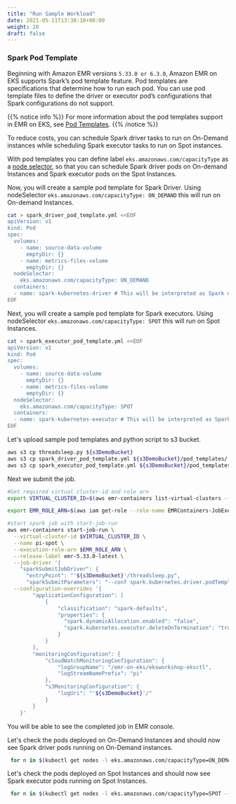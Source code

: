 ```yaml
---
title: "Run Sample Workload"
date: 2021-05-11T13:38:18+08:00
weight: 20
draft: false
---
```


### Spark Pod Template 
Beginning with Amazon EMR versions `5.33.0 or 6.3.0`, Amazon EMR on EKS supports Spark’s pod template feature. Pod templates are specifications that determine how to run each pod. You can use pod template files to define the driver or executor pod’s configurations that Spark configurations do not support.

{{% notice info %}}
For more information about the pod templates support in EMR on EKS, see [Pod Templates](https://docs.aws.amazon.com/emr/latest/EMR-on-EKS-DevelopmentGuide/pod-templates.html).
{{% /notice %}}

To reduce costs, you can schedule Spark driver tasks to run on On-Demand instances while scheduling Spark executor tasks to run on Spot instances.

With pod templates you can define label `eks.amazonaws.com/capacityType` as a [node selector](https://kubernetes.io/docs/concepts/scheduling-eviction/assign-pod-node/), so that you can schedule Spark driver pods on On-demand Instances and Spark executor pods on the Spot Instances.

Now, you will create a sample pod template for Spark Driver. Using nodeSelector `eks.amazonaws.com/capacityType: ON_DEMAND` this will run on On-demand Instances.
```sh
cat > spark_driver_pod_template.yml <<EOF 
apiVersion: v1
kind: Pod
spec:
  volumes:
    - name: source-data-volume
      emptyDir: {}
    - name: metrics-files-volume
      emptyDir: {}
  nodeSelector:
    eks.amazonaws.com/capacityType: ON_DEMAND
  containers:
  - name: spark-kubernetes-driver # This will be interpreted as Spark driver container
EOF
```

Next, you will create a sample pod template for Spark executors. Using nodeSelector `eks.amazonaws.com/capacityType: SPOT` this will run on Spot Instances.
```sh
cat > spark_executor_pod_template.yml <<EOF 
apiVersion: v1
kind: Pod
spec:
  volumes:
    - name: source-data-volume
      emptyDir: {}
    - name: metrics-files-volume
      emptyDir: {}
  nodeSelector:
    eks.amazonaws.com/capacityType: SPOT
  containers:
  - name: spark-kubernetes-executor # This will be interpreted as Spark executor container
EOF
```

Let's upload sample pod templates and python script to s3 bucket. 

```sh
aws s3 cp threadsleep.py ${s3DemoBucket}
aws s3 cp spark_driver_pod_template.yml ${s3DemoBucket}/pod_templates/
aws s3 cp spark_executor_pod_template.yml ${s3DemoBucket}/pod_templates/
```

Next we submit the job.

```sh
#Get required virtual cluster-id and role arn
export VIRTUAL_CLUSTER_ID=$(aws emr-containers list-virtual-clusters --query "virtualClusters[?state=='RUNNING'].id" --output text)

export EMR_ROLE_ARN=$(aws iam get-role --role-name EMRContainers-JobExecutionRole --query Role.Arn --output text)

#start spark job with start-job-run
aws emr-containers start-job-run \
  --virtual-cluster-id $VIRTUAL_CLUSTER_ID \
  --name pi-spot \
  --execution-role-arn $EMR_ROLE_ARN \
  --release-label emr-5.33.0-latest \
  --job-driver '{
    "sparkSubmitJobDriver": {
      "entryPoint": "'${s3DemoBucket}'/threadsleep.py",
      "sparkSubmitParameters": "--conf spark.kubernetes.driver.podTemplateFile=\"'${s3DemoBucket}'/pod_templates/spark_driver_pod_template.yml\" --conf spark.kubernetes.executor.podTemplateFile=\"'${s3DemoBucket}'/pod_templates/spark_executor_pod_template.yml\" --conf spark.executor.instances=15 --conf spark.executor.memory=2G --conf spark.executor.cores=2 --conf spark.driver.cores=1"}}' \
  --configuration-overrides '{
        "applicationConfiguration": [
            {
                "classification": "spark-defaults",
                "properties": {
                  "spark.dynamicAllocation.enabled": "false",
                  "spark.kubernetes.executor.deleteOnTermination": "true"
                }
            }
        ],
        "monitoringConfiguration": {
            "cloudWatchMonitoringConfiguration": {
                "logGroupName": "/emr-on-eks/eksworkshop-eksctl",
                "logStreamNamePrefix": "pi"
            },
            "s3MonitoringConfiguration": {
                "logUri": "'${s3DemoBucket}'/"
            }
        }
    }'
```

You will be able to see the completed job in EMR console. 

Let's check the pods deployed on On-Demand Instances and should now see Spark driver pods running on On-Demand instances.

```sh
 for n in $(kubectl get nodes -l eks.amazonaws.com/capacityType=ON_DEMAND --no-headers | cut -d " " -f1); do echo "Pods on instance ${n}:";kubectl get pods -n spark  --no-headers --field-selector spec.nodeName=${n} ; echo ; done
```

Let's check the pods deployed on Spot Instances and should now see Spark executor pods running on Spot Instances.

```sh
 for n in $(kubectl get nodes -l eks.amazonaws.com/capacityType=SPOT --no-headers | cut -d " " -f1); do echo "Pods on instance ${n}:";kubectl get pods -n spark  --no-headers --field-selector spec.nodeName=${n} ; echo ; done
```

